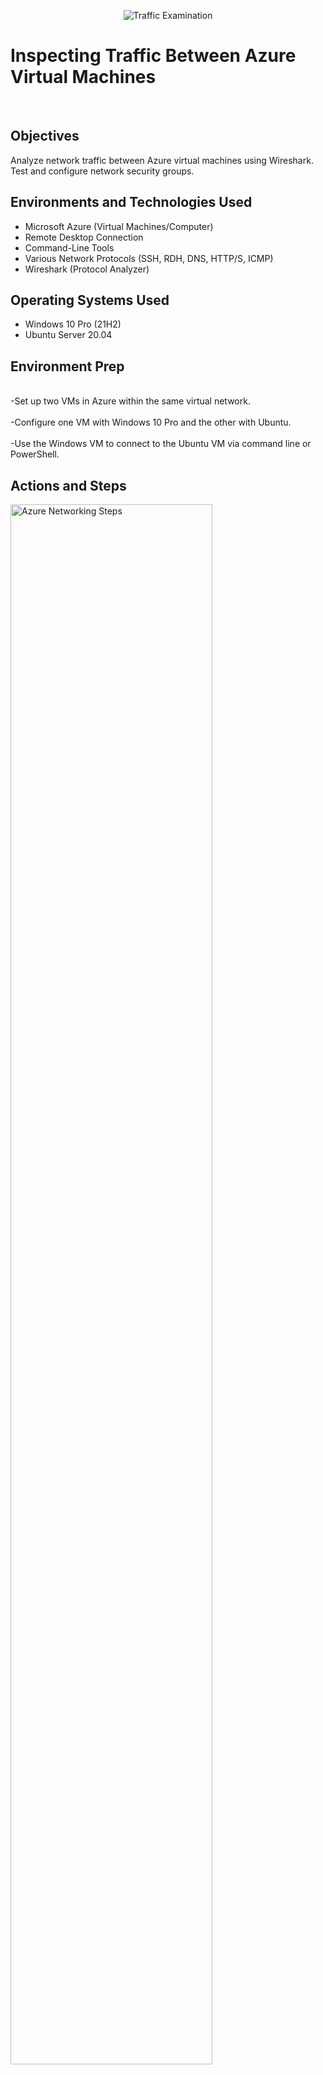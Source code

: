 <p align="center">
<img src="https://i.imgur.com/Ua7udoS.png" alt="Traffic Examination"/>
</p>

<h1>Inspecting Traffic Between Azure Virtual Machines</h1>

<br /><h2>Objectives</h2>

Analyze network traffic between Azure virtual machines using Wireshark.<br />
Test and configure network security groups. <br />



<h2>Environments and Technologies Used</h2>

- Microsoft Azure (Virtual Machines/Computer)
- Remote Desktop Connection
- Command-Line Tools
- Various Network Protocols (SSH, RDH, DNS, HTTP/S, ICMP)
- Wireshark (Protocol Analyzer)

<h2>Operating Systems Used </h2>

- Windows 10 Pro (21H2)
- Ubuntu Server 20.04

<h2>Environment Prep</h2>

<br />-Set up two VMs in Azure within the same virtual network.<br />
<br />-Configure one VM with Windows 10 Pro and the other with Ubuntu.<br />
<br />-Use the Windows VM to connect to the Ubuntu VM via command line or PowerShell.<br /> 

<h2>Actions and Steps</h2>

<p>
<p>
<img src="https://i.imgur.com/2LNjiW7.png" height="80%" width="80%" alt="Azure Networking Steps"/>
</p>
</p>
<p>
</p>
<p>
<br />-Connect to the Windows VM via Remote Desktop using its public IP.<br />
<br />-Install Wireshark to begin analyzing network traffic.<br />
</p>
<br />

<p>
<img src="https://i.imgur.com/DfuUTYy.png" height="80%" width="80%" alt="Azure Networking Steps"/>
</p>
<p>
<br />-Apply a filter for ICMP traffic in Wireshark.<br />
<br />-Open PowerShell and run the ping command to test network communication.<br />
<br />-Test communication with the Ubuntu VM using its private IP and with google.com.<br />
<br />-Initiate a continuous ping to the Ubuntu VM using: ping -t (IP address) to observe network security groups.<br />
</p>
<br />

<p>
<img src="https://i.imgur.com/HTga2Iq.png" height="80%" width="80%" alt="Azure Networking Steps"/>
</p>
<p>
<br />-Access the networking settings for the Ubuntu VM in the Azure portal.<br />
<br />-Create an inbound security rule to block ICMP traffic.<br />
<br />-Set the rule's priority higher than SSH (300) to ensure it takes precedence.<br /> 
</p>
<br />

<p>
<img src="https://i.imgur.com/i3BC2LW.png" height="80%" width="80%" alt="Azure Networking Steps"/>
</p>
<p>
<br />-Open the Azure portal and configure networking settings for the Ubuntu VM.<br />
<br />-Add an inbound security rule to block ICMP traffic, setting priority above SSH (300).<br />
<br />-Check the Windows VM and confirm ICMP traffic is blocked.<br />
<br />-Modify the rule to allow ICMP traffic.<br />
<br />-Run the continuous ping to ensure it resolves without timeouts.<br />
</p>
<br />

<p>
<img src="https://i.imgur.com/fDtuLo9.png" height="80%" width="80%" alt="Azure Networking Steps"/>
</p>
<p>
<br />-Examine SSH traffic by logging into the Ubuntu server via PowerShell using the ssh command.<br />
<br />-Filter SSH traffic in Wireshark with tcp.port == 22.<br />
<br />-View session activity in Wireshark, where each command executed on the Ubuntu server is logged.<br />
</p>
<br />

<p>
<img src="https://i.imgur.com/mptFClI.png" height="80%" width="80%" alt="Azure Networking Steps"/>
</p>
<p>
<br />-Exit the Ubuntu server to filter for DHCP traffic.<br />
<br />-Attempt to issue a new IP address from the VM using the ipconfig /renew command.<br />
<br />-Note that the command temporarily disconnects for a few seconds.<br />
<br />-After reconnecting, observe the resulting DHCP traffic in Wireshark.<br />
</p>
<br />

<p>
<img src="https://i.imgur.com/gtiupfH.png" height="80%" width="80%" alt="Azure Networking Steps"/>
</p>
<p>
<br />-Filter DNS traffic in Wireshark using udp.port == 53.<br />
<br />-Use the nslookup command to query google.com and disney.com.<br />
<br />-Observe the results of the DNS lookup for these popular sites.<br /> 
</p>
<br />

<p>
<img src="https://i.imgur.com/N7voXYU.png" height="80%" width="80%" alt="Azure Networking Steps"/>
</p>
<p>
<br />-Filter RDP traffic in Wireshark using tcp.port == 3389.<br />
<br />-Observe continuous traffic as RDP streams live data between the computer and the VM hosted on Azure.<br />
</p>
<br />

<h2>Lessons Learned </h2>

The goal of the lab was to observe how different protocols and ports are used in network communication between devices.
Although the lab didn’t focus on troubleshooting, it provided valuable information.
I learned that troubleshooting requires tools like Wireshark and the command line to understand how traffic flows through network ports and protocols.
I realized that success in troubleshooting depends on both familiarity with the tools and maintaining an inquisitive mindset.

